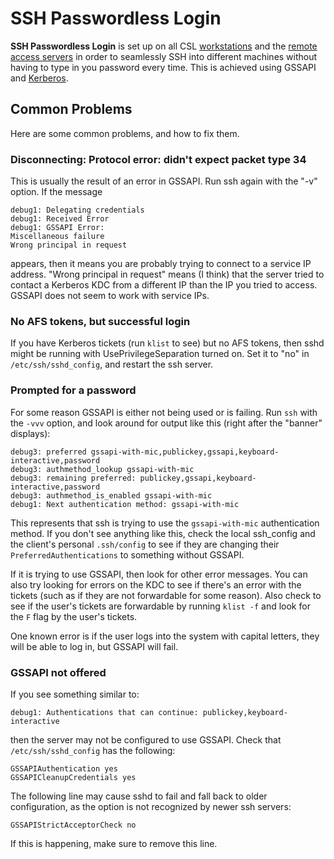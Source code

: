 # SSH Passwordless Login

**SSH Passwordless Login** is set up on all CSL [workstations](../../../services/workstations.md) and the [remote access servers](../../../services/remote-access/) in order to seamlessly SSH into different machines without having to type in you password every time. This is achieved using GSSAPI and [Kerberos](../kerberos.md).

## Common Problems

Here are some common problems, and how to fix them.

### Disconnecting: Protocol error: didn't expect packet type 34

This is usually the result of an error in GSSAPI. Run ssh again with the "-v" option. If the message

```text
debug1: Delegating credentials
debug1: Received Error
debug1: GSSAPI Error:
Miscellaneous failure
Wrong principal in request
```

appears, then it means you are probably trying to connect to a service IP address. "Wrong principal in request" means \(I think\) that the server tried to contact a Kerberos KDC from a different IP than the IP you tried to access. GSSAPI does not seem to work with service IPs.

### No AFS tokens, but successful login

If you have Kerberos tickets \(run `klist` to see\) but no AFS tokens, then sshd might be running with UsePrivilegeSeparation turned on. Set it to "no" in `/etc/ssh/sshd_config`, and restart the ssh server.

### Prompted for a password

For some reason GSSAPI is either not being used or is failing. Run `ssh` with the `-vvv` option, and look around for output like this \(right after the "banner" displays\):

```text
debug3: preferred gssapi-with-mic,publickey,gssapi,keyboard-interactive,password
debug3: authmethod_lookup gssapi-with-mic
debug3: remaining preferred: publickey,gssapi,keyboard-interactive,password
debug3: authmethod_is_enabled gssapi-with-mic
debug1: Next authentication method: gssapi-with-mic
```

This represents that ssh is trying to use the `gssapi-with-mic` authentication method. If you don't see anything like this, check the local ssh\_config and the client's personal `.ssh/config` to see if they are changing their `PreferredAuthentications` to something without GSSAPI.

If it is trying to use GSSAPI, then look for other error messages. You can also try looking for errors on the KDC to see if there's an error with the tickets \(such as if they are not forwardable for some reason\). Also check to see if the user's tickets are forwardable by running `klist -f`  and look for the `F` flag by the user's tickets.

One known error is if the user logs into the system with capital letters, they will be able to log in, but GSSAPI will fail.

### GSSAPI not offered

If you see something similar to:

```text
debug1: Authentications that can continue: publickey,keyboard-interactive
```

then the server may not be configured to use GSSAPI. Check that `/etc/ssh/sshd_config` has the following:

```text
GSSAPIAuthentication yes
GSSAPICleanupCredentials yes
```

The following line may cause sshd to fail and fall back to older configuration, as the option is not recognized by newer ssh servers:

```text
GSSAPIStrictAcceptorCheck no
```

If this is happening, make sure to remove this line.

